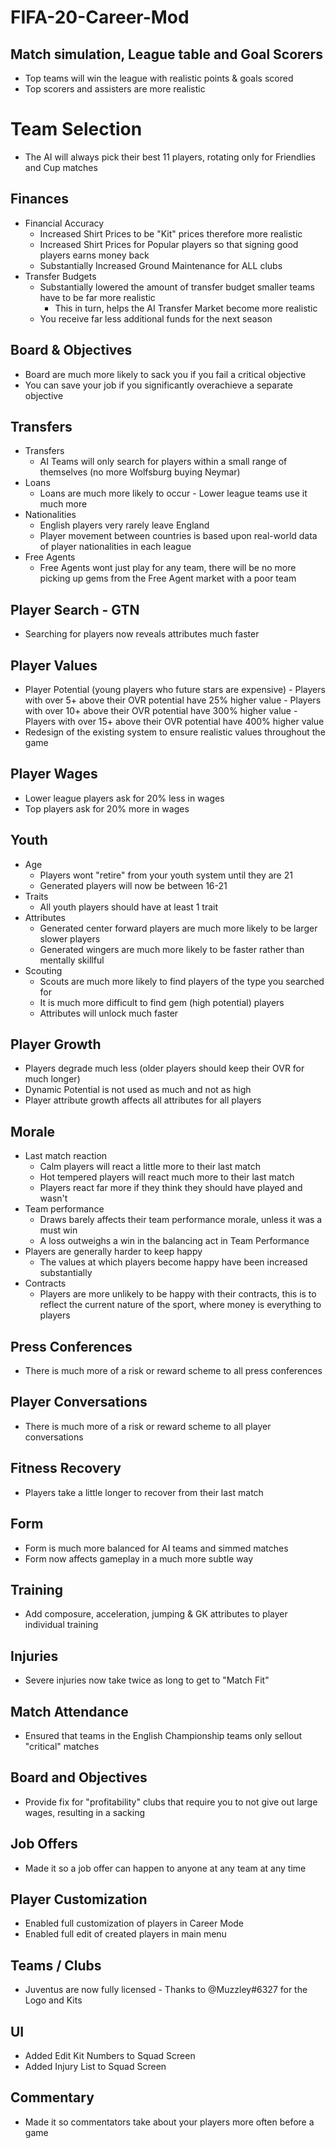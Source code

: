 
# FIFA-20-Career-Mod

## Match simulation, League table and Goal Scorers
- Top teams will win the league with realistic points & goals scored
- Top scorers and assisters are more realistic

# Team Selection
- The AI will always pick their best 11 players, rotating only for Friendlies and Cup matches

## Finances

 - Financial Accuracy
	 - Increased Shirt Prices to be "Kit" prices therefore more realistic
	 - Increased Shirt Prices for Popular players so that signing good players earns money back
	 - Substantially Increased Ground Maintenance for ALL clubs
 - Transfer Budgets
	 - Substantially lowered the amount of transfer budget smaller teams have to be far more realistic
		- This in turn, helps the AI Transfer Market become more realistic
	 - You receive far less additional funds for the next season

## Board & Objectives
- Board are much more likely to sack you if you fail a critical objective
- You can save your job if you significantly overachieve a separate objective

## Transfers
- Transfers
	- AI Teams will only search for players within a small range of themselves (no more Wolfsburg buying Neymar)
- Loans
	- Loans are much more likely to occur - Lower league teams use it much more
- Nationalities
	- English players very rarely leave England
	- Player movement between countries is based upon real-world data of player nationalities in each league
- Free Agents
	- Free Agents wont just play for any team, there will be no more picking up gems from the Free Agent market with a poor team

## Player Search - GTN
- Searching for players now reveals attributes much faster

## Player Values
- Player Potential (young players who future stars are expensive)
		- Players with over 5+ above their OVR potential have 25% higher value
		- Players with over 10+ above their OVR potential have 300% higher value
		- Players with over 15+ above their OVR potential have 400% higher value
- Redesign of the existing system to ensure realistic values throughout the game

## Player Wages
- Lower league players ask for 20% less in wages
- Top players ask for 20% more in wages

## Youth
- Age
	- Players wont "retire" from your youth system until they are 21
	- Generated players will now be between 16-21
- Traits
	- All youth players should have at least 1 trait
- Attributes
	- Generated center forward players are much more likely to be larger slower players
	- Generated wingers are much more likely to be faster rather than mentally skillful
- Scouting
	- Scouts are much more likely to find players of the type you searched for
	- It is much more difficult to find gem (high potential) players
	- Attributes will unlock much faster

## Player Growth
- Players degrade much less (older players should keep their OVR for much longer)
- Dynamic Potential is not used as much and not as high
- Player attribute growth affects all attributes for all players

## Morale
- Last match reaction
	- Calm players will react a little more to their last match
	- Hot tempered players will react much more to their last match
	- Players react far more if they think they should have played and wasn't
- Team performance
	- Draws barely affects their team performance morale, unless it was a must win
	- A loss outweighs a win in the balancing act in Team Performance
- Players are generally harder to keep happy
	- The values at which players become happy have been increased substantially
- Contracts
	- Players are more unlikely to be happy with their contracts, this is to reflect the current nature of the sport, where money is everything to players

## Press Conferences
- There is much more of a risk or reward scheme to all press conferences

## Player Conversations
- There is much more of a risk or reward scheme to all player conversations

## Fitness Recovery
- Players take a little longer to recover from their last match

## Form
- Form is much more balanced for AI teams and simmed matches
- Form now affects gameplay in a much more subtle way

## Training
- Add composure, acceleration, jumping & GK attributes to player individual training

## Injuries
- Severe injuries now take twice as long to get to "Match Fit"

## Match Attendance 
- Ensured that teams in the English Championship teams only sellout "critical" matches

## Board and Objectives
- Provide fix for "profitability" clubs that require you to not give out large wages, resulting in a sacking

## Job Offers
- Made it so a job offer can happen to anyone at any team at any time

## Player Customization
- Enabled full customization of players in Career Mode
- Enabled full edit of created players in main menu

## Teams / Clubs
- Juventus are now fully licensed - Thanks to @Muzzley#6327 for the Logo and Kits

## UI
- Added Edit Kit Numbers to Squad Screen
- Added Injury List to Squad Screen

## Commentary
- Made it so commentators take about your players more often before a game
